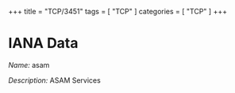 +++
title = "TCP/3451"
tags = [ "TCP" ]
categories = [ "TCP" ]
+++

# IANA Data

_Name:_ asam

_Description:_ ASAM Services


